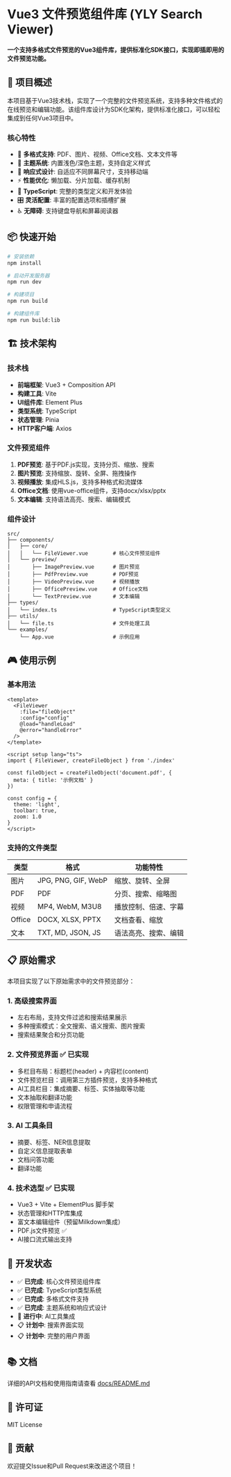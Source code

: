 # Vue3 文件预览组件库 (YLY Search Viewer)

**一个支持多格式文件预览的Vue3组件库，提供标准化SDK接口，实现即插即用的文件预览功能。**

## 🎯 项目概述

本项目基于Vue3技术栈，实现了一个完整的文件预览系统，支持多种文件格式的在线预览和编辑功能。该组件库设计为SDK化架构，提供标准化接口，可以轻松集成到任何Vue3项目中。

### 核心特性

- 🎯 **多格式支持**: PDF、图片、视频、Office文档、文本文件等
- 🎨 **主题系统**: 内置浅色/深色主题，支持自定义样式
- 📱 **响应式设计**: 自适应不同屏幕尺寸，支持移动端
- ⚡ **性能优化**: 懒加载、分片加载、缓存机制
- 🔧 **TypeScript**: 完整的类型定义和开发体验
- 🎛️ **灵活配置**: 丰富的配置选项和插槽扩展
- ♿ **无障碍**: 支持键盘导航和屏幕阅读器

## 📦 快速开始

```bash
# 安装依赖
npm install

# 启动开发服务器
npm run dev

# 构建项目
npm run build

# 构建组件库
npm run build:lib
```

## 🏗️ 技术架构

### 技术栈

- **前端框架**: Vue3 + Composition API
- **构建工具**: Vite
- **UI组件库**: Element Plus
- **类型系统**: TypeScript
- **状态管理**: Pinia
- **HTTP客户端**: Axios

### 文件预览组件

1. **PDF预览**: 基于PDF.js实现，支持分页、缩放、搜索
2. **图片预览**: 支持缩放、旋转、全屏、拖拽操作
3. **视频播放**: 集成HLS.js，支持多种格式和流媒体
4. **Office文档**: 使用vue-office组件，支持docx/xlsx/pptx
5. **文本编辑**: 支持语法高亮、搜索、编辑模式

### 组件设计

```
src/
├── components/
│   ├── core/
│   │   └── FileViewer.vue        # 核心文件预览组件
│   └── preview/
│       ├── ImagePreview.vue      # 图片预览
│       ├── PdfPreview.vue        # PDF预览
│       ├── VideoPreview.vue      # 视频播放
│       ├── OfficePreview.vue     # Office文档
│       └── TextPreview.vue       # 文本编辑
├── types/
│   └── index.ts                  # TypeScript类型定义
├── utils/
│   └── file.ts                   # 文件处理工具
└── examples/
    └── App.vue                   # 示例应用
```

## 🎮 使用示例

### 基本用法

```vue
<template>
  <FileViewer 
    :file="fileObject" 
    :config="config" 
    @load="handleLoad"
    @error="handleError"
  />
</template>

<script setup lang="ts">
import { FileViewer, createFileObject } from './index'

const fileObject = createFileObject('document.pdf', {
  meta: { title: '示例文档' }
})

const config = {
  theme: 'light',
  toolbar: true,
  zoom: 1.0
}
</script>
```

### 支持的文件类型

| 类型 | 格式 | 功能特性 |
|------|------|----------|
| 图片 | JPG, PNG, GIF, WebP | 缩放、旋转、全屏 |
| PDF | PDF | 分页、搜索、缩略图 |
| 视频 | MP4, WebM, M3U8 | 播放控制、倍速、字幕 |
| Office | DOCX, XLSX, PPTX | 文档查看、缩放 |
| 文本 | TXT, MD, JSON, JS | 语法高亮、搜索、编辑 |

## 📋 原始需求

本项目实现了以下原始需求中的文件预览部分：

### 1. 高级搜索界面
- 左右布局，支持文件过滤和搜索结果展示
- 多种搜索模式：全文搜索、语义搜索、图片搜索
- 搜索结果聚合和分页功能

### 2. 文件预览界面 ✅ **已实现**
- 多栏目布局：标题栏(header) + 内容栏(content)
- 文件预览栏目：调用第三方插件预览，支持多种格式
- AI工具栏目：集成摘要、标签、实体抽取等功能
- 文本抽取和翻译功能
- 权限管理和申请流程

### 3. AI 工具条目
- 摘要、标签、NER信息提取
- 自定义信息提取表单
- 文档问答功能
- 翻译功能

### 4. 技术选型 ✅ **已实现**
- Vue3 + Vite + ElementPlus 脚手架
- 状态管理和HTTP库集成
- 富文本编辑组件（预留Milkdown集成）
- PDF.js文件预览 ✅
- AI接口流式输出支持

## 🔄 开发状态

- ✅ **已完成**: 核心文件预览组件库
- ✅ **已完成**: TypeScript类型系统
- ✅ **已完成**: 多格式文件支持
- ✅ **已完成**: 主题系统和响应式设计
- 🚧 **进行中**: AI工具集成
- 📋 **计划中**: 搜索界面实现
- 📋 **计划中**: 完整的用户界面

## 📚 文档

详细的API文档和使用指南请查看 [docs/README.md](./docs/README.md)

## 📄 许可证

MIT License

## 🤝 贡献

欢迎提交Issue和Pull Request来改进这个项目！
